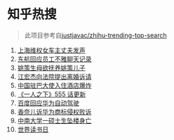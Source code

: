 # 知乎热搜

> 此项目参考自[justjavac/zhihu-trending-top-search](https://github.com/justjavac/zhihu-trending-top-search/blob/main/utils.ts)

<!-- BEGIN -->
  <!-- 最后更新时间:Fri Apr 23 2021 08:17:47 GMT+0000 (Coordinated Universal Time) -->
  1. [上海维权女车主丈夫发声](https://www.zhihu.com/search?q=特斯拉行车数据)
1. [东航回应员工不雅聊天记录](https://www.zhihu.com/search?q=东航空姐)
1. [姚策生母欲抚养姚策儿子](https://www.zhihu.com/search?q=姚策)
1. [江宏杰向法院提出离婚诉请](https://www.zhihu.com/search?q=福原爱江宏杰离婚)
1. [中国驻巴大使入住酒店爆炸](https://www.zhihu.com/search?q=巴基斯坦)
1. [《一人之下》555 话更新](https://www.zhihu.com/search?q=一人之下)
1. [百度回应华为自动驾驶](https://www.zhihu.com/search?q=华为自动驾驶)
1. [香奈儿诉华为商标侵权败诉](https://www.zhihu.com/search?q=香奈儿起诉华为)
1. [中南大学一硕士生坠楼身亡](https://www.zhihu.com/search?q=中南大学研究生)
1. [世界读书日](https://www.zhihu.com/search?q=世界读书日)
  <!-- END -->